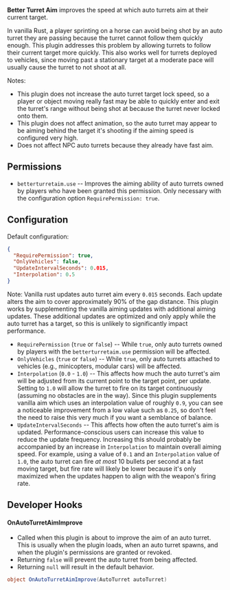 **Better Turret Aim** improves the speed at which auto turrets aim at their current target.

In vanilla Rust, a player sprinting on a horse can avoid being shot by an auto turret they are passing because the turret cannot follow them quickly enough. This plugin addresses this problem by allowing turrets to follow their current target more quickly. This also works well for turrets deployed to vehicles, since moving past a stationary target at a moderate pace will usually cause the turret to not shoot at all.

Notes:
- This plugin does not increase the auto turret target lock speed, so a player or object moving really fast may be able to quickly enter and exit the turret's range without being shot at because the turret never locked onto them.
- This plugin does not affect animation, so the auto turret may appear to be aiming behind the target it's shooting if the aiming speed is configured very high.
- Does not affect NPC auto turrets because they already have fast aim.

## Permissions

- `betterturretaim.use` -- Improves the aiming ability of auto turrets owned by players who have been granted this permission. Only necessary with the configuration option `RequirePermission: true`.

## Configuration

Default configuration:

```json
{
  "RequirePermission": true,
  "OnlyVehicles": false,
  "UpdateIntervalSeconds": 0.015,
  "Interpolation": 0.5
}
```

Note: Vanilla rust updates auto turret aim every `0.015` seconds. Each update alters the aim to cover approximately 90% of the gap distance. This plugin works by supplementing the vanilla aiming updates with additional aiming updates. These additional updates are optimized and only apply while the auto turret has a target, so this is unlikely to significantly impact performance.

- `RequirePermission` (`true` or `false`) -- While `true`, only auto turrets owned by players with the `betterturretaim.use` permission will be affected.
- `OnlyVehicles` (`true` or `false`) -- While `true`, only auto turrets attached to vehicles (e.g., minicopters, modular cars) will be affected.
- `Interpolation` (`0.0` - `1.0`) -- This affects how much the auto turret's aim will be adjusted from its current point to the target point, per update. Setting to `1.0` will allow the turret to fire on its target continuously (assuming no obstacles are in the way). Since this plugin supplements vanilla aim which uses an interpolation value of roughly `0.9`, you can see a noticeable improvement from a low value such as `0.25`, so don't feel the need to raise this very much if you want a semblance of balance.
- `UpdateIntervalSeconds` -- This affects how often the auto turret's aim is updated. Performance-conscious users can increase this value to reduce the update frequency. Increasing this should probably be accompanied by an increase in `Interpolation` to maintain overall aiming speed. For example, using a value of `0.1` and an `Interpolation` value of `1.0`, the auto turret can fire *at most* 10 bullets per second at a fast moving target, but fire rate will likely be lower because it's only maximized when the updates happen to align with the weapon's firing rate.

## Developer Hooks

#### OnAutoTurretAimImprove

- Called when this plugin is about to improve the aim of an auto turret. This is usually when the plugin loads, when an auto turret spawns, and when the plugin's permissions are granted or revoked.
- Returning `false` will prevent the auto turret from being affected.
- Returning `null` will result in the default behavior.

```csharp
object OnAutoTurretAimImprove(AutoTurret autoTurret)
```
